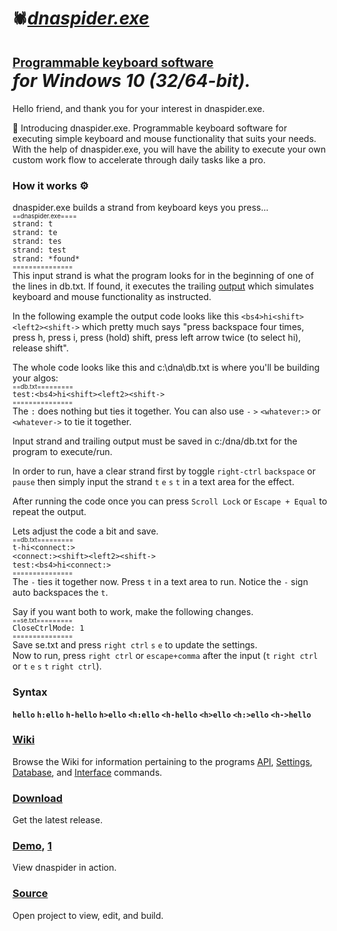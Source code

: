 # `🕷`<em>[dnaspider.exe](https://github.com/dnaspider/dna/releases "Download open source dnaspider.exe &#13;Programmable keyboard software for Windows 10")</em><br><br><sup><sup><a href="https://github.com/dnaspider/dna/wiki/Introduction" title="Introduction">Programmable keyboard software</a> </sup></sup><br><em>for Windows 10 (32/64-bit).</em>
Hello friend, and thank you for your interest in dnaspider.exe.

🥁 Introducing dnaspider.exe. Programmable keyboard software for executing simple keyboard and mouse functionality that suits your needs. With the help of dnaspider.exe, you will have the ability to execute your own custom work flow to accelerate through daily tasks like a pro.

<h3>How it works ⚙</h3>

dnaspider.exe builds a strand from keyboard keys you press... 
<br><sub><sub>==dnaspider.exe====</sub></sub>
<br><span title="The [t] key on the keyboard was pressed">`strand: t`</span>
<br><span title="The [e] key on the keyboard was pressed">`strand: te`</span>
<br><span title="The [s] key on the keyboard was pressed">`strand: tes`</span>
<br><span title="The [t] key on the keyboard was pressed">`strand: test`</span>
<br><span title="The input sequence [test] was found in the &#13;beginning of one of the lines in db.txt.&#13;Running trailing output...">`strand: *found*`</span>
<br><sup><sup>===============</sup></sup>
<br>This input strand is what the program looks for in the beginning of one of the lines in db.txt. If found, it executes the trailing <a href="https://github.com/dnaspider/dna/wiki/api" title="Application programming interface">output</a> which simulates keyboard and mouse functionality as instructed. 

In the following example the output code looks like this `<bs4>hi<shift><left2><shift->` which pretty much says "press backspace four times, press h, press i, press (hold) shift, press left arrow twice (to select hi), release shift".

The whole code looks like this and c:\dna\db.txt is where you'll be building your algos:
<br><sub><sub><span title="Database: c:\dna\db.txt">==db.txt=========</span></sub></sub>
<br>`test:<bs4>hi<shift><left2><shift->`
<br><sup><sup>===============</sup></sup>
<br>The `:` does nothing but ties it together. You can also use <span title="test-">`-`</span> <span title="test>">`>`</span> <span title="Press: right ctrl, w, h, a, t, e, v, e, r">`<whatever:>`</span> or <span title="Press: right ctrl, w, h, a, t, e, v, e, r">`<whatever->`</span> to tie it together.

Input strand and trailing output must be saved in c:/dna/db.txt for the program to execute/run.

In order to run, have a clear strand first by toggle `right-ctrl` `backspace` or `pause` then simply input the strand `t` `e` `s` `t` in a text area for the effect.

After running the code once you can press `Scroll Lock` or `Escape + Equal` to repeat the output.

Lets adjust the code a bit and save.
<br><sub><sub><span title="Database: c:\dna\db.txt">==db.txt=========</span></sub></sub>
<br>`t-hi<connect:>`
<br>`<connect:><shift><left2><shift->`
<br>`test:<bs4>hi<connect:>`
<br><sup><sup>===============</sup></sup>
<br>The `-` ties it together now. Press `t` in a text area to run. Notice the `-` sign auto backspaces the `t`.

Say if you want both to work, make the following changes.
<br><sub><sub><span title="Settings: c:\dna\se.txt">==se.txt=========</span></sub></sub>
<br><span title="CloseCtrlMode: True">`CloseCtrlMode: 1`</span>
<br><sup><sup>===============</sup></sup>
<br>Save se.txt and press `right ctrl` `s` `e` to update the settings.
<br>Now to run, press `right ctrl` or `escape+comma` after the input (`t` `right ctrl` or `t` `e` `s` `t` `right ctrl`).

<h3 title="Next level sh*t">Syntax</h3>

<strong><span title="Settings&#013;=se.txt==========&#013;StrandLengthMode: 1&#013;StrandLength: 3&#013;CtrlScanOnlyMode: 0&#013;CloseCtrlMode: 0&#013;Ignore_A-Z: 0&#013;===============&#013;&#013;Database&#013;=db.txt==========&#013;hello&#013;===============&#13;&#013;Run&#013;Press h e l in a text area&#13;&#13;Program&#13;=dnaspider.exe=====&#013;strand: h&#013;strand: he&#013;strand: hel&#013;===============">`hello`</span>
 <span title="=se.txt==========&#013;StrandLengthMode: 0&#013;CtrlScanOnlyMode: 0&#013;CloseCtrlMode: 0&#013;Ignore_A-Z: 0&#013;===============&#13;&#13;=db.txt==========&#13;h:ello&#13;===============&#13;&#13;Run&#13;Clear strand then press h&#13;&#13;To clear strand, toggle right&#13;ctrl, pause, or backspace&#13;&#13;=dnaspider.exe=====&#013;strand: h&#013;===============">`h:ello`</span>
 <span title="Use minus sign for auto backspace&#13;&#13;=db.txt==========&#13;h-hello&#13;===============&#13;&#13;Run&#13;Clear strand then press h&#13;&#13;=dnaspider.exe=====&#013;strand: h&#013;===============">`h-hello`</span>
 <span title="=db.txt==========&#13;h>ello&#13;===============&#13;&#13;Run&#13;Press h&#13;&#13;=dnaspider.exe=====&#013;strand: h&#013;===============">`h>ello`</span>
 <span title="=db.txt==========&#13;<h:ello&#13;===============&#13;&#13;Run&#13;Press ctrl, release ctrl, h&#13;Or press esc + comma, h&#13;&#13;=dnaspider.exe=====&#013;strand: <&#13;strand: <h&#013;===============">`<h:ello`</span>
 <span title="&#13;&#13;=db.txt==========&#13;<h-hello&#13;===============&#13;&#13;Run&#13;Press ctrl, release ctrl, h&#13;&#13;=dnaspider.exe=====&#013;strand: <&#13;strand: <h&#013;===============">`<h-hello`</span>
 <span title="&#13;&#13;=db.txt==========&#13;<h>ello&#13;===============&#13;&#13;Run&#13;Press ctrl, release ctrl, h&#13;&#13;=dnaspider.exe=====&#013;strand: <&#13;strand: <h&#013;===============">`<h>ello`</span>
 <span title="Connect&#13;&#13;=db.txt========&#13;<i-><o->h<h:>!&#13;<o->hello!&#13;<h:>ello&#13;=============&#13;&#13;Run&#13;Press ctrl, release ctrl, i&#13;&#13;=dnaspider.exe=====&#013;strand: <i&#013;===============">`<h:>ello`</span>
 <span title="Infinite loop&#13;&#13;Press esc or pause to stop&#13;&#13;=db.txt==========&#13;<h-><speed:250>hello <h->&#13;===============&#13;&#13;Run&#13;Press ctrl, release ctrl, h&#13;&#13;=dnaspider.exe=====&#013;strand: <&#13;strand: <h&#013;===============">`<h->hello`</span></strong>

<h3><a href="https://github.com/dnaspider/dna/wiki" title="API, db.txt, Settings, Interface">Wiki</a>&nbsp;</h3>

Browse the Wiki for information pertaining to the programs <a href="https://github.com/dnaspider/dna/wiki/api" title="Application programming interface">API</a>, <a href="https://github.com/dnaspider/dna/wiki/settings" title="se.txt">Settings</a>, <a href="https://github.com/dnaspider/dna/wiki/db.txt" title="db.txt">Database</a>, and <a href="https://github.com/dnaspider/dna/wiki/interface" title="UI">Interface</a> commands.

<h3><a href="https://github.com/dnaspider/dna/releases" title="Press [win + pause] for system type">Download</a>&nbsp;</h3>

Get the latest release.

<h3><a href="https://www.youtube.com/watch?v=OAhHa7FXAnQ" title="Video">Demo</a>,&nbsp;<a href="https://youtu.be/eREkcFJht8k" title="Video">1</a>&nbsp;</h3>

View dnaspider in action.

<h3><a href="https://github.com/dnaspider/dna/archive/master.zip" title="Extract dna-master folder from dna-master.zip to desktop&#13;&#13;dnaspider.vcxproj -> Open with -> Visual Studio&#13;&#13;Solution Explorer -> Source Files -> dnaspider.cpp&#13;&#13;Build (Release, x64)&#13;Ctrl + Shift + B&#13;&#13;dnaspider.exe build can be found in dna/x64/release or dna/Release (x86)">Source</a></h3>

Open project to view, edit, and build.
